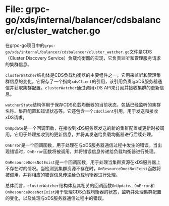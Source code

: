 # File: grpc-go/xds/internal/balancer/cdsbalancer/cluster_watcher.go

在grpc-go项目中的`grpc-go/xds/internal/balancer/cdsbalancer/cluster_watcher.go`文件是CDS（Cluster Discovery Service）负载均衡器的实现，它负责监听和管理服务请求的集群信息。

`clusterWatcher`结构体是CDS负载均衡器的主要组件之一，它用来监听和管理集群信息的变化。它保存了一个指向`xdsClient`的引用，该引用负责与xDS服务器通信并获取集群配置。`clusterWatcher`通过调用xDS API来订阅并接收集群的更新信息。

`watcherState`结构体用于保存CDS负载均衡器的当前状态，包括已经监听的集群名称、集群配置和错误状态等。它还包含一个`cdsClient`引用，用于发送和接收xDS请求。

`OnUpdate`是一个回调函数，在接收到xDS服务器发送的新的集群配置或更新时被调用。它用于处理接收到的更新信息，并将其发送给负载均衡器进行后续处理。

`OnError`是一个回调函数，用于处理在与xDS服务器通信过程中发生的错误。当出现错误时，`OnError`函数将被调用，并将错误信息传递给负载均衡器进行处理。

`OnResourceDoesNotExist`是一个回调函数，用于处理当集群资源在xDS服务器上不存在时的情况。当检测到集群资源不存在时，`OnResourceDoesNotExist`函数将被调用，并将相应的错误信息传递给负载均衡器进行处理。

总体而言，`clusterWatcher`结构体及其相关的回调函数`OnUpdate`、`OnError`和`OnResourceDoesNotExist`用于管理CDS负载均衡器的状态，监听并处理集群配置的变化，以及处理与xDS服务器通信过程中的错误。

